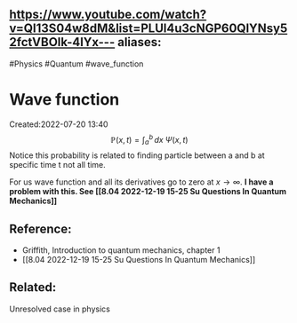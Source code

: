 https://www.youtube.com/watch?v=QI13S04w8dM&list=PLUl4u3cNGP60QlYNsy52fctVBOlk-4lYx---
aliases:
- 
#Physics
#Quantum
#wave_function 

# Wave function
Created:2022-07-20 13:40
$$\mathbb{P}(x,t)=\int_{a}^b \,dx\;\Psi(x,t) $$
Notice this probability is related to finding particle between a and b at specific time t not all time.

For us wave function and all its derivatives go to zero at $x \to{\infty}$. **I have a problem with this. See [[8.04 2022-12-19 15-25 Su Questions In Quantum Mechanics]]**
## Reference:
- Griffith, Introduction to quantum mechanics, chapter 1
- [[8.04 2022-12-19 15-25 Su Questions In Quantum Mechanics]]

## Related:
Unresolved case in physics